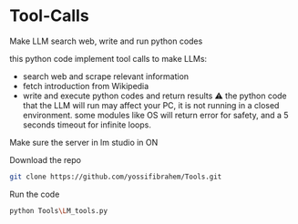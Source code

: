 # Tool-Calls
Make LLM search web, write and run python codes

this python code implement tool calls to make LLMs:
* search web and scrape relevant information
* fetch introduction from Wikipedia
* write and execute python codes and return results
⚠️ the python code that the LLM will run may affect your PC, it is not running in a closed environment. some modules like OS will return error for safety, and a 5 seconds timeout for infinite loops.

Make sure the server in lm studio in ON

Download the repo
```bash
git clone https://github.com/yossifibrahem/Tools.git
```
Run the code
```bash
python Tools\LM_tools.py
```
